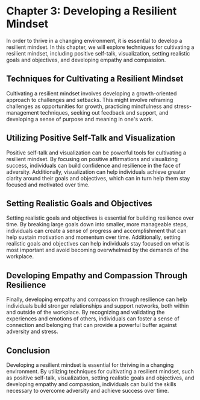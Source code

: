 Chapter 3: Developing a Resilient Mindset
=========================================

In order to thrive in a changing environment, it is essential to develop a resilient mindset. In this chapter, we will explore techniques for cultivating a resilient mindset, including positive self-talk, visualization, setting realistic goals and objectives, and developing empathy and compassion.

Techniques for Cultivating a Resilient Mindset
----------------------------------------------

Cultivating a resilient mindset involves developing a growth-oriented approach to challenges and setbacks. This might involve reframing challenges as opportunities for growth, practicing mindfulness and stress-management techniques, seeking out feedback and support, and developing a sense of purpose and meaning in one's work.

Utilizing Positive Self-Talk and Visualization
----------------------------------------------

Positive self-talk and visualization can be powerful tools for cultivating a resilient mindset. By focusing on positive affirmations and visualizing success, individuals can build confidence and resilience in the face of adversity. Additionally, visualization can help individuals achieve greater clarity around their goals and objectives, which can in turn help them stay focused and motivated over time.

Setting Realistic Goals and Objectives
--------------------------------------

Setting realistic goals and objectives is essential for building resilience over time. By breaking large goals down into smaller, more manageable steps, individuals can create a sense of progress and accomplishment that can help sustain motivation and momentum over time. Additionally, setting realistic goals and objectives can help individuals stay focused on what is most important and avoid becoming overwhelmed by the demands of the workplace.

Developing Empathy and Compassion Through Resilience
----------------------------------------------------

Finally, developing empathy and compassion through resilience can help individuals build stronger relationships and support networks, both within and outside of the workplace. By recognizing and validating the experiences and emotions of others, individuals can foster a sense of connection and belonging that can provide a powerful buffer against adversity and stress.

Conclusion
----------

Developing a resilient mindset is essential for thriving in a changing environment. By utilizing techniques for cultivating a resilient mindset, such as positive self-talk, visualization, setting realistic goals and objectives, and developing empathy and compassion, individuals can build the skills necessary to overcome adversity and achieve success over time.
